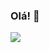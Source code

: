 ### Olá! 👋

<a href="https://github.com/dyogohenrique"><img src="contributions.svg"></a>

<img width="0" src="https://visitor-badge.glitch.me/badge?page_id=dyogohenrique.dyogohenrique" />
<!--
**dyogohenrique/dyogohenrique** is a ✨ _special_ ✨ repository because its `README.md` (this file) appears on your GitHub profile.

Here are some ideas to get you started:

- 🔭 I’m currently working on ...
- 🌱 I’m currently learning ...
- 👯 I’m looking to collaborate on ...
- 🤔 I’m looking for help with ...
- 💬 Ask me about ...
- 📫 How to reach me: ...
- 😄 Pronouns: ...
- ⚡ Fun fact: ...
-->
